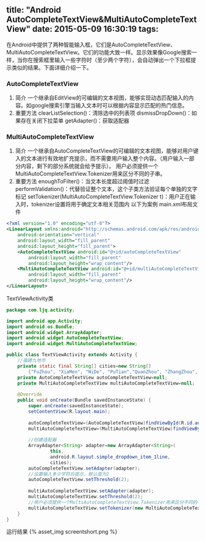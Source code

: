 title: "Android AutoCompleteTextView&MultiAutoCompleteTextView"
date: 2015-05-09 16:30:19
tags:
---

在Android中提供了两种智能输入框，它们是AutoCompleteTextView、MultiAutoCompleteTextView。它们的功能大致一样。显示效果像Google搜索一样，当你在搜索框里输入一些字符时（至少两个字符），会自动弹出一个下拉框提示类似的结果。下面详细介绍一下。
### AutoCompleteTextView ###
1. 简介
一个继承自EditView的可编辑的文本视图，能够实现动态匹配输入的内容。如google搜索引擎当输入文本时可以根据内容显示匹配的热门信息。
2. 重要方法
clearListSelection()：清除选中的列表项
dismissDropDown()：如果存在关闭下拉菜单
getAdapter()：获取适配器

### MultiAutoCompleteTextView ###
1. 简介
一个继承自AutoCompleteTextView的可编辑的文本视图，能够对用户键入的文本进行有效地扩充提示，而不需要用户输入整个内容。（用户输入一部分内容，剩下的部分系统就会给予提示）。
用户必须提供一个MultiAutoCompleteTextView.Tokenizer用来区分不同的子串。
2. 重要方法
enoughToFilter()：当文本长度超过阈值时过滤
performValidation()：代替验证整个文本，这个子类方法验证每个单独的文字标记
setTokenizer(MultiAutoCompleteTextView.Tokenizer t)：用户正在输入时，tokenizer设置将用于确定文本相关范围内
以下为案例
main.xml布局文件

```xml
<?xml version="1.0" encoding="utf-8"?>
<LinearLayout xmlns:android="http://schemas.android.com/apk/res/android"
    android:orientation="vertical"
    android:layout_width="fill_parent"
    android:layout_height="fill_parent">
    <AutoCompleteTextView android:id="@+id/autoCompleteTextView"
        android:layout_width="fill_parent"
        android:layout_height="wrap_content"/>
    <MultiAutoCompleteTextView android:id="@+id/multiAutoCompleteTextView"
        android:layout_width="fill_parent"
        android:layout_height="wrap_content"/>
</LinearLayout>
```

TextViewActivity类

```java
package com.ljq.activity;

import android.app.Activity;
import android.os.Bundle;
import android.widget.ArrayAdapter;
import android.widget.AutoCompleteTextView;
import android.widget.MultiAutoCompleteTextView;

public class TextViewActivity extends Activity {
    //福建九地市
    private static final String[] cities=new String[]
        {"FuZhou", "XiaMen", "NiDe", "PuTian","QuanZhou", "ZhangZhou", "LongYan", "SanMing","NanPing"};
    private AutoCompleteTextView autoCompleteTextView=null;
    private MultiAutoCompleteTextView multiAutoCompleteTextView=null;
    
    @Override
    public void onCreate(Bundle savedInstanceState) {
        super.onCreate(savedInstanceState);
        setContentView(R.layout.main);
        
        autoCompleteTextView=(AutoCompleteTextView)findViewById(R.id.autoCompleteTextView);
        multiAutoCompleteTextView=(MultiAutoCompleteTextView)findViewById(R.id.multiAutoCompleteTextView);
        
        //创建适配器
        ArrayAdapter<String> adapter=new ArrayAdapter<String>(
                this, 
                android.R.layout.simple_dropdown_item_1line, 
                cities);
        autoCompleteTextView.setAdapter(adapter);
        //设置输入多少字符后提示，默认值为2
        autoCompleteTextView.setThreshold(2);
        
        multiAutoCompleteTextView.setAdapter(adapter);
        multiAutoCompleteTextView.setThreshold(2);
        //用户必须提供一个MultiAutoCompleteTextView.Tokenizer用来区分不同的子串。
        multiAutoCompleteTextView.setTokenizer(new MultiAutoCompleteTextView.CommaTokenizer());
    }
}
```

运行结果
{% asset_img screentshort.png %}